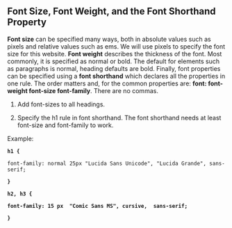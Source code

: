 ## Font Size, Font Weight, and the Font Shorthand Property

**Font size** can be specified many ways, both in absolute values such as pixels and relative values such as ems. We will use pixels to specify the font size for this website. **Font weight** describes the thickness of the font. Most commonly, it is specified as normal or bold. The default for elements such as paragraphs is normal, heading defaults are bold. Finally, font properties can be specified using a **font shorthand** which declares all the properties in one rule. The order matters and, for the common properties are: **font: font-weight font-size font-family**. There are no commas.

1. Add font-sizes to all headings.

2. Specify the h1 rule in font shorthand. The font shorthand needs at least font-size and font-family to work.

Example:

**`h1 {`**

```
font-family: normal 25px "Lucida Sans Unicode", "Lucida Grande", sans-serif;
```

**`}`**

**`h2, h3 {`**

**`font-family: 15 px  "Comic Sans MS", cursive,  sans-serif;`**

**`}`**

